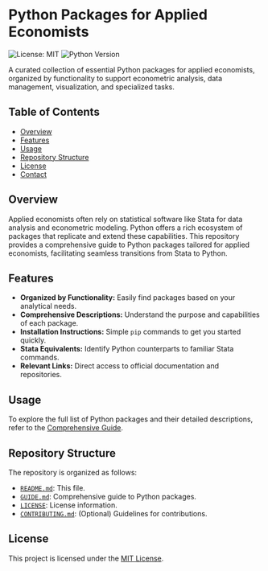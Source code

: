 # Python Packages for Applied Economists

![License: MIT](https://img.shields.io/badge/License-MIT-yellow.svg)
![Python Version](https://img.shields.io/badge/Python-3.8%2B-blue.svg)

A curated collection of essential Python packages for applied economists, organized by functionality to support econometric analysis, data management, visualization, and specialized tasks.

## Table of Contents
- [Overview](#overview)
- [Features](#features)
- [Usage](#usage)
- [Repository Structure](#repository-structure)
- [License](#license)
- [Contact](#contact)

## Overview

Applied economists often rely on statistical software like Stata for data analysis and econometric modeling. Python offers a rich ecosystem of packages that replicate and extend these capabilities. This repository provides a comprehensive guide to Python packages tailored for applied economists, facilitating seamless transitions from Stata to Python.

## Features

- **Organized by Functionality:** Easily find packages based on your analytical needs.
- **Comprehensive Descriptions:** Understand the purpose and capabilities of each package.
- **Installation Instructions:** Simple `pip` commands to get you started quickly.
- **Stata Equivalents:** Identify Python counterparts to familiar Stata commands.
- **Relevant Links:** Direct access to official documentation and repositories.

## Usage

To explore the full list of Python packages and their detailed descriptions, refer to the [Comprehensive Guide](GUIDE.md).

## Repository Structure

The repository is organized as follows:

- [`README.md`](./README.md): This file.
- [`GUIDE.md`](./GUIDE.md): Comprehensive guide to Python packages.
- [`LICENSE`](./LICENSE): License information.
- [`CONTRIBUTING.md`](./CONTRIBUTING.md): (Optional) Guidelines for contributions.

## License

This project is licensed under the [MIT License](LICENSE).
